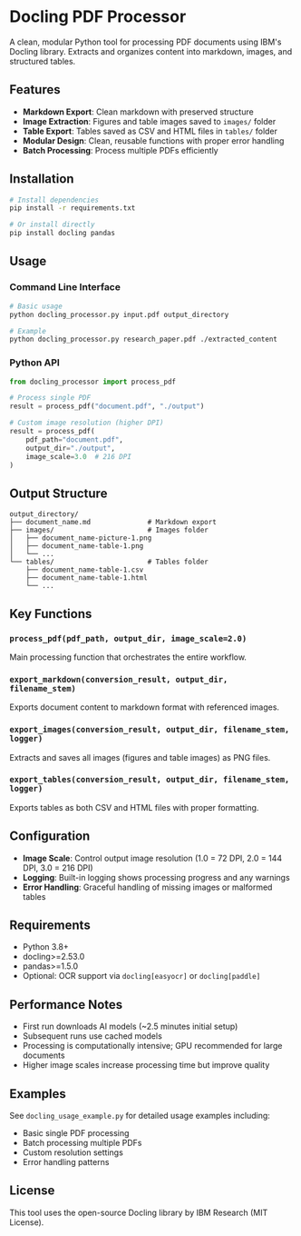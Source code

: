 # Docling PDF Processor

A clean, modular Python tool for processing PDF documents using IBM's Docling library. Extracts and organizes content into markdown, images, and structured tables.

## Features

- **Markdown Export**: Clean markdown with preserved structure
- **Image Extraction**: Figures and table images saved to `images/` folder
- **Table Export**: Tables saved as CSV and HTML files in `tables/` folder
- **Modular Design**: Clean, reusable functions with proper error handling
- **Batch Processing**: Process multiple PDFs efficiently

## Installation

```bash
# Install dependencies
pip install -r requirements.txt

# Or install directly
pip install docling pandas
```

## Usage

### Command Line Interface

```bash
# Basic usage
python docling_processor.py input.pdf output_directory

# Example
python docling_processor.py research_paper.pdf ./extracted_content
```

### Python API

```python
from docling_processor import process_pdf

# Process single PDF
result = process_pdf("document.pdf", "./output")

# Custom image resolution (higher DPI)
result = process_pdf(
    pdf_path="document.pdf",
    output_dir="./output",
    image_scale=3.0  # 216 DPI
)
```

## Output Structure

```
output_directory/
├── document_name.md              # Markdown export
├── images/                       # Images folder
│   ├── document_name-picture-1.png
│   ├── document_name-table-1.png
│   └── ...
└── tables/                       # Tables folder
    ├── document_name-table-1.csv
    ├── document_name-table-1.html
    └── ...
```

## Key Functions

### `process_pdf(pdf_path, output_dir, image_scale=2.0)`
Main processing function that orchestrates the entire workflow.

### `export_markdown(conversion_result, output_dir, filename_stem)`
Exports document content to markdown format with referenced images.

### `export_images(conversion_result, output_dir, filename_stem, logger)`
Extracts and saves all images (figures and table images) as PNG files.

### `export_tables(conversion_result, output_dir, filename_stem, logger)`
Exports tables as both CSV and HTML files with proper formatting.

## Configuration

- **Image Scale**: Control output image resolution (1.0 = 72 DPI, 2.0 = 144 DPI, 3.0 = 216 DPI)
- **Logging**: Built-in logging shows processing progress and any warnings
- **Error Handling**: Graceful handling of missing images or malformed tables

## Requirements

- Python 3.8+
- docling>=2.53.0
- pandas>=1.5.0
- Optional: OCR support via `docling[easyocr]` or `docling[paddle]`

## Performance Notes

- First run downloads AI models (~2.5 minutes initial setup)
- Subsequent runs use cached models
- Processing is computationally intensive; GPU recommended for large documents
- Higher image scales increase processing time but improve quality

## Examples

See `docling_usage_example.py` for detailed usage examples including:
- Basic single PDF processing
- Batch processing multiple PDFs
- Custom resolution settings
- Error handling patterns

## License

This tool uses the open-source Docling library by IBM Research (MIT License).